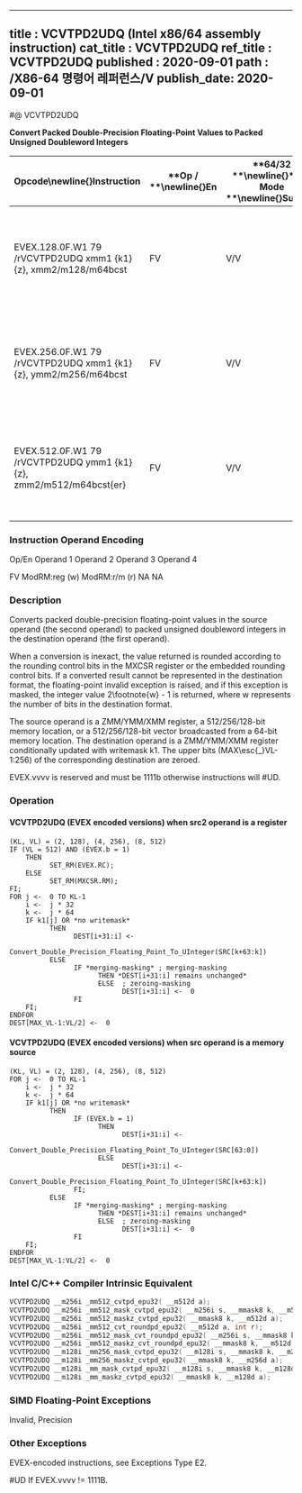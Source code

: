----------------------------
title : VCVTPD2UDQ (Intel x86/64 assembly instruction)
cat_title : VCVTPD2UDQ
ref_title : VCVTPD2UDQ
published : 2020-09-01
path : /X86-64 명령어 레퍼런스/V
publish_date: 2020-09-01
----------------------------
#@ VCVTPD2UDQ

**Convert Packed Double-Precision Floating-Point Values to Packed Unsigned Doubleword Integers**

|**Opcode**\newline{}**Instruction**|**Op / **\newline{}**En**|**64/32 **\newline{}**bit Mode **\newline{}**Support**|**CPUID **\newline{}**Feature **\newline{}**Flag**|**Description**|
|-----------------------------------|-------------------------|------------------------------------------------------|--------------------------------------------------|---------------|
|EVEX.128.0F.W1 79 /rVCVTPD2UDQ xmm1 {k1}{z}, xmm2/m128/m64bcst|FV|V/V|AVX512VL\newline{}AVX512F|Convert two packed double-precision floating-point values in xmm2/m128/m64bcst to two unsigned doubleword integers in xmm1 subject to writemask k1.|
|EVEX.256.0F.W1 79 /rVCVTPD2UDQ xmm1 {k1}{z}, ymm2/m256/m64bcst|FV|V/V|AVX512VL\newline{}AVX512F|Convert four packed double-precision floating-point values in ymm2/m256/m64bcst to four unsigned doubleword integers in xmm1 subject to writemask k1.|
|EVEX.512.0F.W1 79 /rVCVTPD2UDQ ymm1 {k1}{z}, zmm2/m512/m64bcst{er}|FV|V/V|AVX512F|Convert eight packed double-precision floating-point values in zmm2/m512/m64bcst to eight unsigned doubleword integers in ymm1 subject to writemask k1.|
###                                                         Instruction Operand Encoding


Op/En Operand 1 Operand 2 Operand 3 Operand 4

  FV ModRM:reg (w) ModRM:r/m (r) NA NA

### Description


Converts packed double-precision floating-point values in the source operand (the second operand) to packed unsigned doubleword integers in the destination operand (the first operand). 

When a conversion is inexact, the value returned is rounded according to the rounding control bits in the MXCSR register or the embedded rounding control bits. If a converted result cannot be represented in the destination format, the floating-point invalid exception is raised, and if this exception is masked, the integer value 2\footnote{w}  - 1 is returned, where w represents the number of bits in the destination format.

The source operand is a ZMM/YMM/XMM register, a 512/256/128-bit memory location, or a 512/256/128-bit vector broadcasted from a 64-bit memory location. The destination operand is a ZMM/YMM/XMM register conditionally updated with writemask k1. The upper bits (MAX\esc{_}VL-1:256) of the corresponding destination are zeroed.

EVEX.vvvv is reserved and must be 1111b otherwise instructions will #UD.


### Operation
#### VCVTPD2UDQ (EVEX encoded versions) when src2 operand is a register
```info-verb
(KL, VL) = (2, 128), (4, 256), (8, 512)
IF (VL = 512) AND (EVEX.b = 1) 
    THEN
          SET_RM(EVEX.RC);
    ELSE 
          SET_RM(MXCSR.RM);
FI;
FOR j <-  0 TO KL-1
    i <-  j * 32
    k <-  j * 64
    IF k1[j] OR *no writemask*
          THEN 
                DEST[i+31:i] <-
                Convert_Double_Precision_Floating_Point_To_UInteger(SRC[k+63:k])
          ELSE 
                IF *merging-masking* ; merging-masking
                      THEN *DEST[i+31:i] remains unchanged*
                      ELSE  ; zeroing-masking
                            DEST[i+31:i] <-  0
                FI
    FI;
ENDFOR
DEST[MAX_VL-1:VL/2] <-  0
```
#### VCVTPD2UDQ (EVEX encoded versions) when src operand is a memory source
```info-verb
(KL, VL) = (2, 128), (4, 256), (8, 512)
FOR j <-  0 TO KL-1
    i <-  j * 32
    k <-  j * 64
    IF k1[j] OR *no writemask*
          THEN 
                IF (EVEX.b = 1) 
                      THEN
                            DEST[i+31:i] <-
                Convert_Double_Precision_Floating_Point_To_UInteger(SRC[63:0])
                      ELSE 
                            DEST[i+31:i] <-
                Convert_Double_Precision_Floating_Point_To_UInteger(SRC[k+63:k])
                FI;
          ELSE 
                IF *merging-masking* ; merging-masking
                      THEN *DEST[i+31:i] remains unchanged*
                      ELSE  ; zeroing-masking
                            DEST[i+31:i] <-  0
                FI
    FI;
ENDFOR
DEST[MAX_VL-1:VL/2] <-  0
```

### Intel C/C++ Compiler Intrinsic Equivalent

```cpp
VCVTPD2UDQ __m256i _mm512_cvtpd_epu32( __m512d a);
VCVTPD2UDQ __m256i _mm512_mask_cvtpd_epu32( __m256i s, __mmask8 k, __m512d a);
VCVTPD2UDQ __m256i _mm512_maskz_cvtpd_epu32( __mmask8 k, __m512d a);
VCVTPD2UDQ __m256i _mm512_cvt_roundpd_epu32( __m512d a, int r);
VCVTPD2UDQ __m256i _mm512_mask_cvt_roundpd_epu32( __m256i s, __mmask8 k, __m512d a, int r);
VCVTPD2UDQ __m256i _mm512_maskz_cvt_roundpd_epu32( __mmask8 k, __m512d a, int r);
VCVTPD2UDQ __m128i _mm256_mask_cvtpd_epu32( __m128i s, __mmask8 k, __m256d a);
VCVTPD2UDQ __m128i _mm256_maskz_cvtpd_epu32( __mmask8 k, __m256d a);
VCVTPD2UDQ __m128i _mm_mask_cvtpd_epu32( __m128i s, __mmask8 k, __m128d a);
VCVTPD2UDQ __m128i _mm_maskz_cvtpd_epu32( __mmask8 k, __m128d a);
```
### SIMD Floating-Point Exceptions


Invalid, Precision

### Other Exceptions


EVEX-encoded instructions, see Exceptions Type E2.

#UD If EVEX.vvvv != 1111B.

